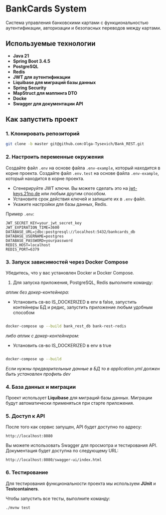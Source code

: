 # BankCards System

Система управления банковскими картами с функциональностью аутентификации, авторизации и безопасных переводов между картами.

## Используемые технологии

* **Java 21**
* **Spring Boot 3.4.5**
* **PostgreSQL**
* **Redis**
* **JWT для аутентификации**
* **Liquibase для миграций базы данных**
* **Spring Security**
* **MapStruct для маппинга DTO**
* **Docke**
* **Swagger для документации API**

## Как запустить проект

### 1. Клонировать репозиторий

```bash
git clone -b master git@github.com:Olga-Tysevich/Bank_REST.git
```

### 2. Настроить переменные окружения

Создайте файл `.env` на основе файла `.env-example`, который находится в корне проекта.
Создайте файл `.env.test` на основе файла `.env-example`, который находится в корне проекта.

* Сгенерируйте JWT ключи. Вы можете сделать это на [jwt-keys.21no.de](https://jwt-keys.21no.de/) или любым другим способом.
* Установите срок действия ключей и запишите их в `.env` файл.
* Укажите настройки для базы данных, Redis.

Пример `.env`:

```env
JWT_SECRET_KEY=your_jwt_secret_key
JWT_EXPIRATION_TIME=3600
DATABASE_URL=jdbc:postgresql://localhost:5432/bankcards_db
DATABASE_USERNAME=postgres
DATABASE_PASSWORD=yourpassword
REDIS_HOST=localhost
REDIS_PORT=6379
```

### 3. Запуск зависимостей через Docker Compose

Убедитесь, что у вас установлен Docker и Docker Compose.

1. Для запуска приложения, PostgreSQL, Redis выполните команду:

*аплик без докер-контейнера:*
- Установить св-во IS_DOCKERIZED в env в false, запустить контейнеры БД и редис, запустить приложение любым удобным способом
```bash

docker-compose up --build bank_rest_db bank-rest-redis

```

*либо аплик с докер-контейнером:*
- Установить св-во IS_DOCKERIZED в env в true
```bash

docker-compose up --build

```
*Если нужны предварительные данные в БД то в application.yml должен быть установлен профиль dev*

### 4. База данных и миграции

Проект использует **Liquibase** для миграций базы данных. Миграции будут автоматически применяться при старте приложения.

### 5. Доступ к API

После того как сервис запущен, API будет доступно по адресу:

```plaintext
http://localhost:8080
```

Вы можете использовать Swagger для просмотра и тестирования API. Документация будет доступна по следующему URL:

```plaintext
http://localhost:8080/swagger-ui/index.html
```

### 6. Тестирование

Для тестирования функциональности проекта мы используем **JUnit** и **Testcontainers**.

Чтобы запустить все тесты, выполните команду:

```bash
./mvnw test
```
